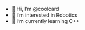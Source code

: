 - 👋 Hi, I’m @coolcard
- 👀 I’m interested in Robotics
- 🌱 I’m currently learning C++


<!---
coolcard/coolcard is a ✨ special ✨ repository because its `README.md` (this file) appears on your GitHub profile.
You can click the Preview link to take a look at your changes.
--->
